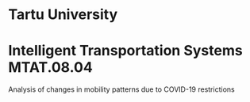 # Tartu University
# Intelligent Transportation Systems MTAT.08.04
Analysis of changes in mobility patterns due to COVID-19 restrictions
